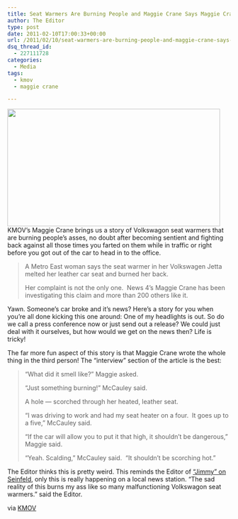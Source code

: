 ```yaml
---
title: Seat Warmers Are Burning People and Maggie Crane Says Maggie Crane Likes to Talk in the Third Person
author: The Editor
type: post
date: 2011-02-10T17:00:33+00:00
url: /2011/02/10/seat-warmers-are-burning-people-and-maggie-crane-says-maggie-crane-likes-to-talk-in-the-third-person/
dsq_thread_id:
  - 227111728
categories:
  - Media
tags:
  - kmov
  - maggie crane

---
```

[<img class="aligncenter size-full wp-image-8898" title="kmov_maggie_crane_3rd" src="http://media.punchingkitty.com/wordpress/2011/02/kmov_maggie_crane_3rd.jpg" alt="" width="480" height="265" />][1]KMOV&#8217;s Maggie Crane brings us a story of Volkswagon seat warmers that are burning people&#8217;s asses, no doubt after becoming sentient and fighting back against all those times you farted on them while in traffic or right before you got out of the car to head in to the office.

> A Metro East woman says the seat warmer in her Volkswagen Jetta melted her leather car seat and burned her back.
> 
> Her complaint is not the only one.  News 4&#8217;s Maggie Crane has been investigating this claim and more than 200 others like it.

Yawn. Someone&#8217;s car broke and it&#8217;s news? Here&#8217;s a story for you when you&#8217;re all done kicking this one around: One of my headlights is out. So do we call a press conference now or just send out a release? We could just deal with it ourselves, but how would we get on the news then? Life is tricky!

The far more fun aspect of this story is that Maggie Crane wrote the whole thing in the third person! The &#8220;interview&#8221; section of the article is the best:

> &#8220;What did it smell like?&#8221; Maggie asked.
> 
> &#8220;Just something burning!&#8221; McCauley said.
> 
> A hole &#8212; scorched through her heated, leather seat.
> 
> &#8220;I was driving to work and had my seat heater on a four.  It goes up to a five,&#8221; McCauley said.
> 
> &#8220;If the car will allow you to put it that high, it shouldn&#8217;t be dangerous,&#8221; Maggie said.
> 
> &#8220;Yeah. Scalding,&#8221; McCauley said.  &#8220;It shouldn&#8217;t be scorching hot.&#8221;

The Editor thinks this is pretty weird. This reminds the Editor of <a href="http://www.youtube.com/watch?v=Apa0nG1OfUc" target="_blank">&#8220;Jimmy&#8221; on Seinfeld</a>, only this is really happening on a local news station. &#8220;The sad reality of this burns my ass like so many malfunctioning Volkswagon seat warmers.&#8221; said the Editor.

via <a href="http://www.kmov.com/news/local/Metro-East-Driver-says-seat-warmer-melted-leather-burned-her-back-115685179.html" target="_blank">KMOV</a>

 [1]: http://media.punchingkitty.com/wordpress/2011/02/kmov_maggie_crane_3rd.jpg